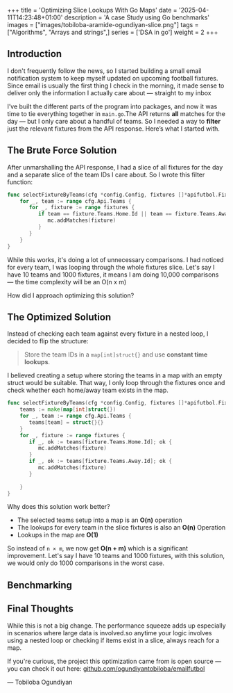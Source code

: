 +++
title = 'Optimizing Slice Lookups With Go Maps'
date = '2025-04-11T14:23:48+01:00'
description = 'A case Study using Go benchmarks'
images = ["images/tobiloba-aramide-ogundiyan-slice.png"]
tags = ["Algorithms", "Arrays and strings",]
series = ['DSA in go']
weight = 2
+++
## Introduction

I don't frequently follow the news, so I started building a small email notification system to keep myself updated on upcoming football fixtures.
Since email is usually the first thing I check in the morning, it made sense to deliver only the information I actually care about — straight to my inbox

I’ve built the different parts of the program into packages,
and now it was time to tie everything together in `main.go`.The API returns **all** matches for the day —
but I only care about a handful of teams.
So I needed a way to **filter** just the relevant fixtures from the API response.
Here’s what I started with.

## The Brute Force Solution

After unmarshalling the API response, I had a slice of all fixtures for the day and a separate slice of the team IDs I care about.
So I wrote this filter function:

```go
func selectFixtureByTeams(cfg *config.Config, fixtures []*apifutbol.FixturesResponse, mc *MatchCollector) {  
    for _, team := range cfg.Api.Teams {  
       for _, fixture := range fixtures {  
          if team == fixture.Teams.Home.Id || team == fixture.Teams.Away.Id {  
             mc.addMatches(fixture)  
          }  
       }  
    }  
}
```

While this works, it's doing a lot of unnecessary comparisons.  I had noticed for every team, I was looping through the whole fixtures slice.
Let's say I have 10 teams and 1000 fixtures, it means I am doing 10,000 comparisons — the time complexity will be an O(n x m)

How did I approach optimizing this solution?

## The Optimized Solution

Instead of checking each team against every fixture in a nested loop, I decided to flip the structure:
> Store the team IDs in a `map[int]struct{}` and use **constant time lookups**.

I believed creating a setup where storing the teams in a map with an empty struct would be suitable. That way, I only loop through the fixtures once and check whether each home/away team exists in the map.

```go
func selectFixtureByTeams(cfg *config.Config, fixtures []*apifutbol.FixturesResponse, mc *MatchCollector) {  
    teams := make(map[int]struct{})  
    for _, team := range cfg.Api.Teams {  
       teams[team] = struct{}{}  
    }  
    for _, fixture := range fixtures {  
       if _, ok := teams[fixture.Teams.Home.Id]; ok {  
          mc.addMatches(fixture)  
       }  
       if _, ok := teams[fixture.Teams.Away.Id]; ok {  
          mc.addMatches(fixture)  
       }  
  
    }  
}
```

Why does this solution work better?
- The selected teams setup into a map is an **O(n)** operation
- The lookups for every team in the slice fixtures is also an **O(n)** Operation
- Lookups in the map are **O(1)**

So instead of `n × m`, we now get **O(n + m)** which is a significant improvement.
Let's say I have 10 teams and 1000 fixtures, with this solution, we would only do 1000 comparisons in the worst case.

## Benchmarking


## Final Thoughts

While this is not a big change. The performance squeeze adds up especially in scenarios where large data is involved.so anytime your logic involves using a nested loop or checking if items exist in a slice, always reach for a map.

If you're curious, the project this optimization came from is open source — you can check it out here: [github.com/ogundiyantobiloba/emailfutbol](https://github.com/ogundiyantobiloba/emailfutbol)


— Tobiloba Ogundiyan